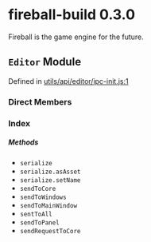 
# fireball-build 0.3.0

Fireball is the game engine for the future.


## `Editor` Module



Defined in [utils/api/editor/ipc-init.js:1](../files/utils_api_editor_ipc-init.js.html#l1)



 





### Direct Members
### Index



##### Methods

  - `serialize`
  - `serialize.asAsset`
  - `serialize.setName`
  - `sendToCore`
  - `sendToWindows`
  - `sendToMainWindow`
  - `sentToAll`
  - `sendToPanel`
  - `sendRequestToCore`






